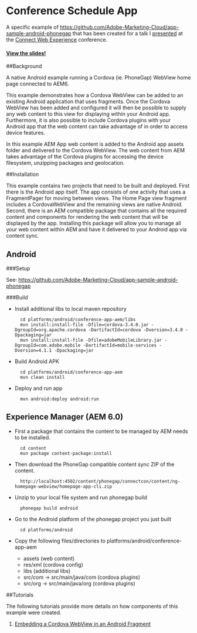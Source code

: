 Conference Schedule App
===========

A specific example of <https://github.com/Adobe-Marketing-Cloud/app-sample-android-phonegap> that has been created for a
talk I [presented](http://me.planetrumsey.ca/assets/aem-apps-in-native) at the [Connect Web Experience](http://www.connectcon.ch/2014/en.html) conference.

#### [View the slides!](http://me.planetrumsey.ca/assets/aem-apps-in-native)

##Background

A native Android example running a Cordova (ie. PhoneGap) WebView home page connected to AEM6.

This example demonstrates how a Cordova WebView can be added to an existing Android application that uses fragments.  Once the Cordova WebView
has been added and configured it will then be possible to supply any web content to this view for displaying within your Android app.  Furthermore,
it is also possible to include Cordova plugins with your Android app that the web content can take advantage of in order to access device features.

In this example AEM App web content is added to the Android app assets folder and delivered to the Cordova WebView.  The web content from AEM takes
advantage of the Cordova plugins for accessing the device filesystem, unzipping packages and geolocation.

##Installation

This example contains two projects that need to be built and deployed.  First there is the Android app itself.  The app
consists of one activity that uses a FragmentPager for moving between views.  The Home Page view fragment includes a CordovaWebView and
the remaining views are native Android.  Second, there is an AEM compatible package that contains all the required content and components for
rendering the web content that will be displayed by the app.  Installing this package will allow you to manage all your web content within AEM
and have it delivered to your Android app via content sync.

Android
----

###Setup

See: <https://github.com/Adobe-Marketing-Cloud/app-sample-android-phonegap>

###Build

* Install additional libs to local maven repository

        cd platforms/android/conference-app-aem/libs
        mvn install:install-file -Dfile=cordova-3.4.0.jar -DgroupId=org.apache.cordova -DartifactId=cordova -Dversion=3.4.0 -Dpackaging=jar
        mvn install:install-file -Dfile=adobeMobileLibrary.jar -DgroupId=com.adobe.mobile -DartifactId=mobile-services -Dversion=4.1.1 -Dpackaging=jar

* Build Android APK

        cd platforms/android/conference-app-aem
        mvn clean install

* Deploy and run app

        mvn android:deploy android:run


Experience Manager (AEM 6.0)
----

* First a package that contains the content to be managed by AEM needs to be installed.

        cd content
        mvn package content-package:install

* Then download the PhoneGap compatible content sync ZIP of the content.

        http://localhost:4502/content/phonegap/connectcon/content/ng-homepage-webview/homepage-app-cli.zip

* Unzip to your local file system and run phonegap build

        phonegap build android

* Go to the Android platform of the phonegap project you just built

        cd platforms/android

* Copy the following files/directories to platforms/android/conference-app-aem
    * assets (web content)
    * res/xml (cordova config)
    * libs (additional libs)
    * src/com -> src/main/java/com (cordova plugins)
    * src/org -> src/main/java/org (cordova plugins)

##Tutorials

The following tutorials provide more details on how components of this example were created.

1. [Embedding a Cordova WebView in an Android Fragment](https://github.com/Adobe-Marketing-Cloud/app-sample-android-phonegap/wiki/Embed-Webview-in-Android-Fragment)